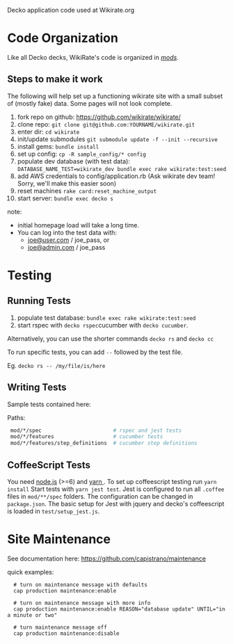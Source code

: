 Decko application code used at Wikirate.org

Code Organization
=========
Like all Decko decks, WikiRate's code is organized in
[_mods_](https://www.rubydoc.info/gems/card/Card/Mod).


Steps to make it work
----

The following will help set up a functioning wikirate site with a small subset of (mostly fake) data.  Some pages will not look complete.

1. fork repo on github: https://github.com/wikirate/wikirate/
1. clone repo: `git clone git@github.com:YOURNAME/wikirate.git`
1. enter dir: `cd wikirate`
1. init/update submodules `git submodule update -f --init --recursive`
1. install gems: `bundle install`
1. set up config: `cp -R sample_config/* config`
1. populate dev database (with test data): `DATABASE_NAME_TEST=wikirate_dev bundle exec rake wikirate:test:seed`
1. add AWS credentials to config/application.rb (Ask wikirate dev team!  Sorry, we'll make this easier soon)
1. reset machines `rake card:reset_machine_output`
1. start server: `bundle exec decko s`

note: 
- initial homepage load will take a long time.
- You can log into the test data with:
  - joe@user.com  / joe_pass, or
  - joe@admin.com / joe_pass
  


Testing
=========

Running Tests
----
1. populate test database: `bundle exec rake wikirate:test:seed`
2. start rspec with `decko rspec`cucumber with `decko cucumber`.

Alternatively, you can use the shorter commands `decko rs` and `decko cc`

To run specific tests, you can add `--` followed by the test file.

Eg. `decko rs -- /my/file/is/here`

Writing Tests
----
Sample tests contained here:

Paths:
```sh
 mod/*/spec                       # rspec and jest tests
 mod/*/features                   # cucumber tests
 mod/*/features/step_definitions  # cucumber step definitions
```

CoffeeScript Tests
----
You need [node.js](https://nodejs.org/en/) (>=6) and [ yarn ](https://yarnpkg.com/en/docs/install). 
To set up coffeescript testing run `yarn install` 
Start tests with `yarn jest test`.
Jest is configured to run all `.coffee` files in `mod/**/spec` folders.
The configuration can be changed in `package.json`. 
The basic setup for Jest with jquery and decko's coffeescript is loaded in 
`test/setup_jest.js`. 

Site Maintenance
================

See documentation here: https://github.com/capistrano/maintenance

quick examples:
```
  # turn on maintenance message with defaults
  cap production maintenance:enable

  # turn on maintenance message with more info
  cap production maintenance:enable REASON="database update" UNTIL="in a minute or two"

  # turn maintenance message off
  cap production maintenance:disable

```
